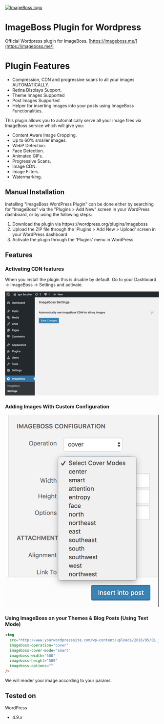 [![ImageBoss logo](https://img.imageboss.me/width/180/https://imageboss.me/emails/logo-2@2x.png)](https://imageboss.me)

# ImageBoss Plugin for Wordpress

Official Wordpress plugin for ImageBoss.
[https://imageboss.me/](https://imageboss.me/)

# Plugin Features
* Compression, CDN and progressive scans to all your images AUTOMATICALLY.
* Retina Displays Support.
* Theme Images Supported
* Post Images Supported
* Helper for inserting images into your posts using ImageBoss Functionalities.

This plugin allows you to automatically serve all your image files via ImageBoss service which will give you:
* Content Aware Image Cropping.
* Up to 60% smaller images.
* WebP Detection.
* Face Detection.
* Animated GIFs.
* Progressive Scans.
* Image CDN.
* Image Filters.
* Watermarking.

## Manual Installation
Installing "ImageBoss WordPress Plugin" can be done either by searching for "ImageBoss" via the "Plugins > Add New" screen in your WordPress dashboard, or by using the following steps:

1. Download the plugin via httpvs://wordpress.org/plugins/imageboss
2. Upload the ZIP file through the 'Plugins > Add New > Upload' screen in your WordPress dashboard
3. Activate the plugin through the 'Plugins' menu in WordPress

## Features

### Activating CDN features
When you install the plugin this is disable by default. Go to your Dashboard -> ImageBoss -> Settings and activate.

[![Settings](./assets/screenshot-2.png)](https://imageboss.me)

### Adding Images With Custom Configuration
[![Features](./assets/screenshot-4.png)](https://imageboss.me)

### Using ImageBoss on your Themes & Blog Posts (Using Text Mode)
```html
<img
  src="http://www.yourwordpresssite.com/wp-content/uploads/2016/05/01.jpg"
  imageboss-operation="cover"
  imageboss-cover-mode="smart"
  imageboss-width="500"
  imageboss-height="500"
  imageboss-options=""
/>
```
We will render your image according to your params.

## Tested on
WordPress
  - 4.9.x
